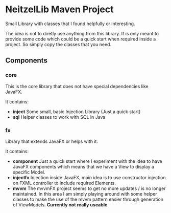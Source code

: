 # NeitzelLib Maven Project

Small Library with classes that I found helpfully or interesting.

The idea is not to diretly use anything from this library. It is only meant to provide some code which could be a quick start when required inside a project. So simply copy the classes that you need.

## Components

### core

This is the core library that does not have special dependencies like JavaFX.

It contains:
- **inject** Some small, basic Injection Library (Just a quick start)
- **sql** Helper classes to work with SQL in Java

### fx
Library that extends JavaFX or helps with it.

It contains:
- **component** Just a quick start where I experiment with the idea to have JavaFX components which means that we have a View to display a specific Model.
- **injectfx** Injection inside JavaFX, main idea is to use constructor injection on FXML controller to include required Elements.
- **mvvm** The mvvmFX project seems to get no more updates / is no longer maintained. In this area I am simply playing around with some helper classes to make the use of the mvvm pattern easier through generation of ViewModels. **Currently not really useable**  